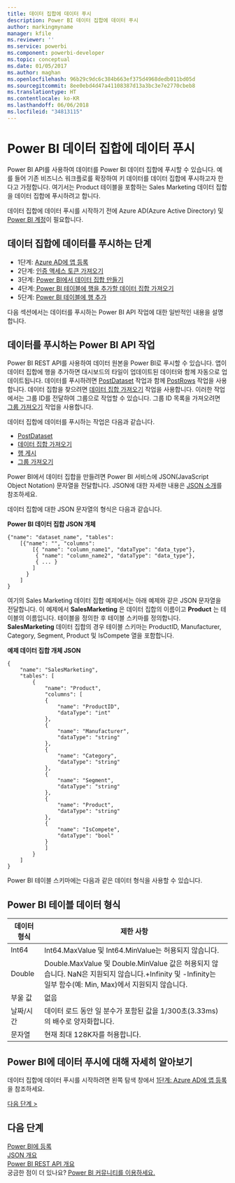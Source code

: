```yaml
---
title: 데이터 집합에 데이터 푸시
description: Power BI 데이터 집합에 데이터 푸시
author: markingmyname
manager: kfile
ms.reviewer: ''
ms.service: powerbi
ms.component: powerbi-developer
ms.topic: conceptual
ms.date: 01/05/2017
ms.author: maghan
ms.openlocfilehash: 96b29c9dc6c384b663ef375d4968dedb011bd05d
ms.sourcegitcommit: 8ee0ebd4d47a41108387d13a3bc3e7e2770cbeb8
ms.translationtype: HT
ms.contentlocale: ko-KR
ms.lasthandoff: 06/06/2018
ms.locfileid: "34813115"
---
```

# <a name="push-data-into-a-power-bi-dataset"></a>Power BI 데이터 집합에 데이터 푸시
Power BI API를 사용하여 데이터를 Power BI 데이터 집합에 푸시할 수 있습니다. 예를 들어 기존 비즈니스 워크플로를 확장하여 키 데이터를 데이터 집합에 푸시하고자 한다고 가정합니다. 여기서는 Product 테이블을 포함하는 Sales Marketing 데이터 집합을 데이터 집합에 푸시하려고 합니다.

데이터 집합에 데이터 푸시를 시작하기 전에 Azure AD(Azure Active Directory) 및 [Power BI 계정](create-an-azure-active-directory-tenant.md)이 필요합니다.

## <a name="steps-to-push-data-into-a-dataset"></a>데이터 집합에 데이터를 푸시하는 단계
* 1단계: [Azure AD에 앱 등록](walkthrough-push-data-register-app-with-azure-ad.md)
* 2단계: [인증 액세스 토큰 가져오기](walkthrough-push-data-get-token.md)
* 3단계: [Power BI에서 데이터 집합 만들기](walkthrough-push-data-create-dataset.md)
* 4단계:[ Power BI 테이블에 행을 추가할 데이터 집합 가져오기](walkthrough-push-data-get-datasets.md)
* 5단계: [Power BI 테이블에 행 추가](walkthrough-push-data-add-rows.md)

다음 섹션에서는 데이터를 푸시하는 Power BI API 작업에 대한 일반적인 내용을 설명합니다.

## <a name="power-bi-api-operations-to-push-data"></a>데이터를 푸시하는 Power BI API 작업
Power BI REST API를 사용하여 데이터 원본을 Power BI로 푸시할 수 있습니다. 앱이 데이터 집합에 행을 추가하면 대시보드의 타일이 업데이트된 데이터와 함께 자동으로 업데이트됩니다. 데이터를 푸시하려면 [PostDataset](https://docs.microsoft.com/rest/api/power-bi/pushdatasets) 작업과 함께 [PostRows](https://docs.microsoft.com/rest/api/power-bi/pushdatasets/datasets_postrows) 작업을 사용합니다. 데이터 집합을 찾으려면 [데이터 집합 가져오기](https://docs.microsoft.com/rest/api/power-bi/datasets/getdatasets) 작업을 사용합니다. 이러한 작업에서는 그룹 ID를 전달하여 그룹으로 작업할 수 있습니다. 그룹 ID 목록을 가져오려면 [그룹 가져오기](https://docs.microsoft.com/rest/api/power-bi/groups/getgroups) 작업을 사용합니다.

데이터 집합에 데이터를 푸시하는 작업은 다음과 같습니다.

* [PostDataset](https://docs.microsoft.com/rest/api/power-bi/pushdatasets/datasets_postdataset)
* [데이터 집합 가져오기](https://docs.microsoft.com/rest/api/power-bi/datasets/getdatasets)
* [행 게시](https://docs.microsoft.com/rest/api/power-bi/pushdatasets/datasets_postrows)
* [그룹 가져오기](https://docs.microsoft.com/rest/api/power-bi/groups/getgroups)

Power BI에서 데이터 집합을 만들려면 Power BI 서비스에 JSON(JavaScript Object Notation) 문자열을 전달합니다. JSON에 대한 자세한 내용은 [JSON 소개](http://json.org/)를 참조하세요.

데이터 집합에 대한 JSON 문자열의 형식은 다음과 같습니다.

**Power BI 데이터 집합 JSON 개체**

    {"name": "dataset_name", "tables":
        [{"name": "", "columns":
            [{ "name": "column_name1", "dataType": "data_type"},
             { "name": "column_name2", "dataType": "data_type"},
             { ... }
            ]
          }
        ]
    }

여기의 Sales Marketing 데이터 집합 예제에서는 아래 예제와 같은 JSON 문자열을 전달합니다. 이 예제에서 **SalesMarketing** 은 데이터 집합의 이름이고 **Product** 는 테이블의 이름입니다. 테이블을 정의한 후 테이블 스키마를 정의합니다. **SalesMarketing** 데이터 집합의 경우 테이블 스키마는 ProductID, Manufacturer, Category, Segment, Product 및 IsCompete 열을 포함합니다.

**예제 데이터 집합 개체 JSON**

    {
        "name": "SalesMarketing",
        "tables": [
            {
                "name": "Product",
                "columns": [
                {
                    "name": "ProductID",
                    "dataType": "int"
                },
                {
                    "name": "Manufacturer",
                    "dataType": "string"
                },
                {
                    "name": "Category",
                    "dataType": "string"
                },
                {
                    "name": "Segment",
                    "dataType": "string"
                },
                {
                    "name": "Product",
                    "dataType": "string"
                },
                {
                    "name": "IsCompete",
                    "dataType": "bool"
                }
                ]
            }
        ]
    }

Power BI 테이블 스키마에는 다음과 같은 데이터 형식을 사용할 수 있습니다.

## <a name="power-bi-table-data-types"></a>Power BI 테이블 데이터 형식
| **데이터 형식** | **제한 사항** |
| --- | --- |
| Int64 |Int64.MaxValue 및 Int64.MinValue는 허용되지 않습니다. |
| Double |Double.MaxValue 및 Double.MinValue 값은 허용되지 않습니다. NaN은 지원되지 않습니다.+Infinity 및 -Infinity는 일부 함수(예: Min, Max)에서 지원되지 않습니다. |
| 부울 값 |없음 |
| 날짜/시간 |데이터 로드 동안 일 분수가 포함된 값을 1/300초(3.33ms)의 배수로 양자화합니다. |
| 문자열 |현재 최대 128K자를 허용합니다. |

## <a name="learn-more-about-pushing-data-into-power-bi"></a>Power BI에 데이터 푸시에 대해 자세히 알아보기
데이터 집합에 데이터 푸시를 시작하려면 왼쪽 탐색 창에서 [1단계: Azure AD에 앱 등록](walkthrough-push-data-register-app-with-azure-ad.md)을 참조하세요.

[다음 단계 >](walkthrough-push-data-register-app-with-azure-ad.md)

## <a name="next-steps"></a>다음 단계
[Power BI에 등록](create-an-azure-active-directory-tenant.md)  
[JSON 개요](http://json.org/)  
[Power BI REST API 개요](overview-of-power-bi-rest-api.md)  
궁금한 점이 더 있나요? [Power BI 커뮤니티를 이용하세요.](http://community.powerbi.com/)

